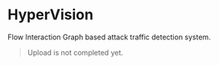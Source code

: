# HyperVision
Flow Interaction Graph based attack traffic detection system.

> Upload is not completed yet.
